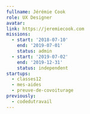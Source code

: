 ```yaml
---
fullname: Jérémie Cook
role: UX Designer
avatar:
link: https://jeremiecook.com
missions:
  - start: '2018-07-10'
    end: '2019-07-01'
    status: admin
  - start: '2019-07-02'
    end: '2019-12-31'    
    status: independent
startups:
  - classes12
  - mes-aides
  - preuve-de-covoiturage
previously:
  - codedutravail
---
```


